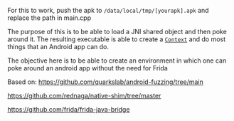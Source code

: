 For this to work, push the apk to `/data/local/tmp/[yourapk].apk` and replace the path in main.cpp

The purpose of this is to be able to load a JNI shared object and then poke around it. The resulting executable is able to create a [`Context`](https://developer.android.com/reference/android/content/Context) and do most things that an Android app can do. 

The objective here is to be able to create an environment in which one can poke around an android app without the need for Frida

Based on: 
https://github.com/quarkslab/android-fuzzing/tree/main

https://github.com/rednaga/native-shim/tree/master

https://github.com/frida/frida-java-bridge
